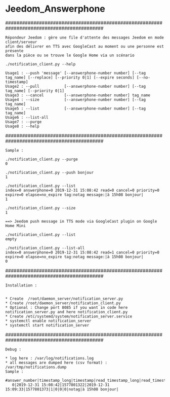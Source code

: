 # Jeedom_Answerphone

###########################################################################################

    Répondeur Jeedom : gère une file d'attente des messages Jeedom en mode client/serveur 
    afin des délivrer en TTS avec GoogleCast au moment ou une personne est présente 
    dans la pièce ou se trouve le Google Home via un scénario 
    
    ./notification_client.py --help

    Usage1 : --push 'message' [--answerphone-number number] [--tag tag_name] [--replace] [--priority 0|1] [--expire seconds] [--no-timestamp]
    Usage2 : --pull           [--answerphone-number number] [--tag tag_name] [--priority 0|1]
    Usage3 : --cancel         [--answerphone-number number] tag_name
    Usage4 : --size           [--answerphone-number number] [--tag tag_name]
    Usage5 : --list           [--answerphone-number number] [--tag tag_name]
    Usage6 : --list-all
    Usage7 : --purge
    Usage8 : --help


###########################################################################################

    Sample :

    ./notification_client.py --purge
    0

    ./notification_client.py --push bonjour
    1

    ./notification_client.py --list
    index=0 answerphone=0 2019-12-31 15:08:42 read=0 cancel=0 priority=0 expire=0 elapse=no_expire tag:notag message:|à 15h08 bonjour|
    1

    ./notification_client.py --size
    1

    ==> Jeedom push message in TTS mode via GoogleCast plugin on Google Home Mini

    ./notification_client.py --list
    empty

    ./notification_client.py --list-all
    index=0 answerphone=0 2019-12-31 15:08:42 read=1 cancel=0 priority=0 expire=0 elapse=no_expire tag:notag message:|à 15h08 bonjour|
    0


###########################################################################################

    Installation :


    * Create  /root/daemon_server/notification_server.py
    * Create /root/daemon_server/notification_client.py
    * Optional : Change port 8085 if you want in code here notification_server.py and here notification_client.py
    * Create /etc/systemd/system/notification_server.service
    * systemctl enable notification_server
    * systemctl start notification_server


###########################################################################################

    Debug : 

    * log here : /var/log/notifications.log
    * all messages are dumped here (csv format) : /var/tmp/notifications.dump
    Sample :
       #answer_number|timestamp_long|timestamp|read_timestamp_long|read_timestamp|read|cancel|priority|expire|tag|message|
       0|2019-12-31 15:08:42|1577801322|2019-12-31 15:09:33|1577801373|1|0|0|0|notag|à 15h08 bonjour|
